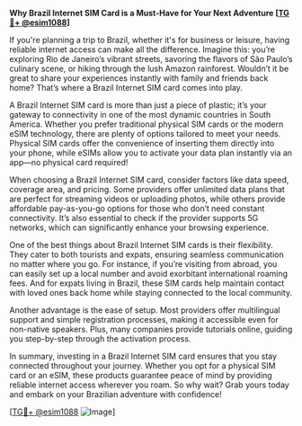 **Why Brazil Internet SIM Card is a Must-Have for Your Next Adventure [[TG💪+ @esim1088](https://t.me/s/esim1088)]**

If you're planning a trip to Brazil, whether it's for business or leisure, having reliable internet access can make all the difference. Imagine this: you’re exploring Rio de Janeiro’s vibrant streets, savoring the flavors of São Paulo’s culinary scene, or hiking through the lush Amazon rainforest. Wouldn’t it be great to share your experiences instantly with family and friends back home? That’s where a Brazil Internet SIM card comes into play.

A Brazil Internet SIM card is more than just a piece of plastic; it’s your gateway to connectivity in one of the most dynamic countries in South America. Whether you prefer traditional physical SIM cards or the modern eSIM technology, there are plenty of options tailored to meet your needs. Physical SIM cards offer the convenience of inserting them directly into your phone, while eSIMs allow you to activate your data plan instantly via an app—no physical card required!

When choosing a Brazil Internet SIM card, consider factors like data speed, coverage area, and pricing. Some providers offer unlimited data plans that are perfect for streaming videos or uploading photos, while others provide affordable pay-as-you-go options for those who don’t need constant connectivity. It’s also essential to check if the provider supports 5G networks, which can significantly enhance your browsing experience.

One of the best things about Brazil Internet SIM cards is their flexibility. They cater to both tourists and expats, ensuring seamless communication no matter where you go. For instance, if you’re visiting from abroad, you can easily set up a local number and avoid exorbitant international roaming fees. And for expats living in Brazil, these SIM cards help maintain contact with loved ones back home while staying connected to the local community.

Another advantage is the ease of setup. Most providers offer multilingual support and simple registration processes, making it accessible even for non-native speakers. Plus, many companies provide tutorials online, guiding you step-by-step through the activation process.

In summary, investing in a Brazil Internet SIM card ensures that you stay connected throughout your journey. Whether you opt for a physical SIM card or an eSIM, these products guarantee peace of mind by providing reliable internet access wherever you roam. So why wait? Grab yours today and embark on your Brazilian adventure with confidence! 

[[TG💪+ @esim1088](https://t.me/s/esim1088) ![Image](https://i.postimg.cc/Y0z9fWf4/image.png)]